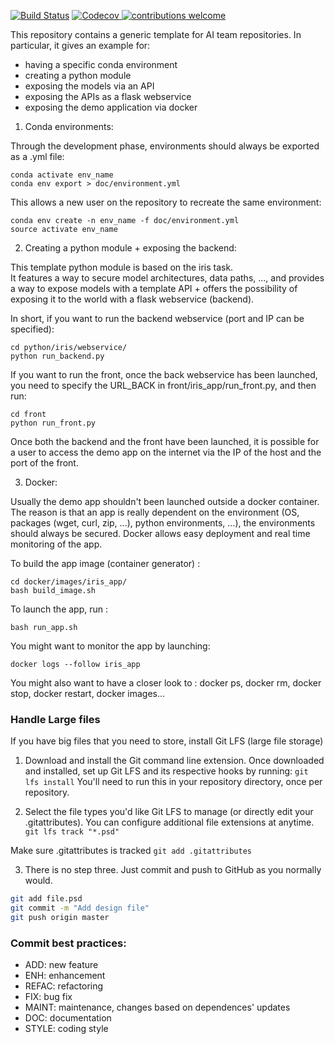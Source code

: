[![Build Status](https://travis-ci.com/Otherend1/project_template.svg?branch=master)](https://travis-ci.com/Otherend1/project_template)
<a href="https://codecov.io/gh/Otherend1/project_template?branch=master">
    <img src="https://codecov.io/gh/Otherend1/project_template/coverage.svg?branch=master" alt="Codecov" />
</a>
[![contributions welcome](https://img.shields.io/badge/contributions-welcome-brightgreen.svg?style=flat)](https://github.com/dwyl/esta/issues)

This repository contains a generic template for AI team repositories.
In particular, it gives an example for:
 - having a specific conda environment
 - creating a python module
 - exposing the models via an API
 - exposing the APIs as a flask webservice
 - exposing the demo application via docker

1) Conda environments:

Through the development phase, environments should always be exported as a .yml file:
```
conda activate env_name
conda env export > doc/environment.yml
```

This allows a new user on the repository to recreate the same environment:
```
conda env create -n env_name -f doc/environment.yml
source activate env_name
```

2) Creating a python module + exposing the backend:

This template python module is based on the iris task.  
It features a way to secure model architectures, data paths, ..., and provides a way to expose models with a template API + offers the possibility of exposing it to the world with a flask webservice (backend).
   
In short, if you want to run the backend webservice (port and IP can be specified):
```
cd python/iris/webservice/
python run_backend.py
```
  
If you want to run the front, once the back webservice has been launched,
you need to specify the URL_BACK in front/iris_app/run_front.py, and then run:
```
cd front
python run_front.py
```
  
Once both the backend and the front have been launched, it is possible for a user to access the demo app on the internet via the IP of the host and the port of the front.

3) Docker:

Usually the demo app shouldn't been launched outside a docker container. The reason is that an app is really dependent on the environment (OS, packages (wget, curl, zip, ...), python environments, ...), the environments should always be secured. Docker allows easy deployment and real time monitoring of the app.

To build the app image (container generator) :
```
cd docker/images/iris_app/
bash build_image.sh
```

To launch the app, run :
```
bash run_app.sh
```

You might want to monitor the app by launching:
```
docker logs --follow iris_app
```

You might also want to have a closer look to : docker ps, docker rm, docker stop, docker restart, docker images...

### Handle Large files
If you have big files that you need to store, install Git LFS (large file storage)
1. Download and install the Git command line extension. Once downloaded and installed, set up Git LFS and its respective hooks by running:
`git lfs install`
You'll need to run this in your repository directory, once per repository.

2. Select the file types you'd like Git LFS to manage (or directly edit your .gitattributes). You can configure additional file extensions at anytime.
`git lfs track "*.psd"`

Make sure .gitattributes is tracked
`git add .gitattributes`

3. There is no step three. Just commit and push to GitHub as you normally would.
```bash
git add file.psd
git commit -m "Add design file"
git push origin master
```

### Commit best practices:
- ADD: new feature
- ENH: enhancement
- REFAC: refactoring
- FIX: bug fix
- MAINT: maintenance, changes based on dependences' updates
- DOC: documentation
- STYLE: coding style
